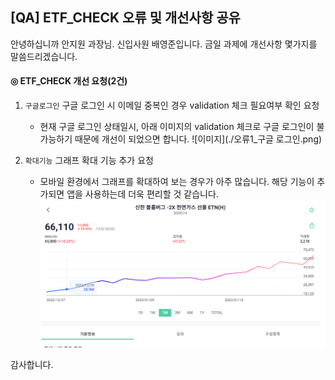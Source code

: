 ## [QA] ETF_CHECK 오류 및 개선사항 공유

안녕하십니까 안지원 과장님.
신입사원 배영준입니다.
금일 과제에 개선사항 몇가지를 말씀드리겠습니다.

#### ◎ ETF_CHECK 개선 요청(2건)

1.  `구글로그인` 구글 로그인 시 이메일 중복인 경우 validation 체크 필요여부 확인 요청
    - 현재 구글 로그인 상태일시, 아래 이미지의 validation 체크로 구글 로그인이 불가능하기 때문에 개선이 되었으면 합니다.
      ![이미지](./오류1_구글 로그인.png)
      
2.  `확대기능` 그래프 확대 기능 추가 요청
    - 모바일 환경에서 그래프를 확대하여 보는 경우가 아주 많습니다. 해당 기능이 추가되면 앱을 사용하는데 더욱 편리할 것 같습니다.
      ![이미지](./오류2_확대기능.png)

감사합니다.
